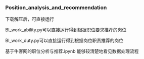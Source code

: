 ### Position_analysis_and_recommendation

下载解压后，可直接运行

BI_work_ability.py可以直接运行得到根据职位要求推荐的岗位

BI_work_duty.py可以直接运行得到根据岗位职责推荐的岗位

基于牛客网的职位分析与推荐.ipynb 能够较清楚地看见数据处理流程
